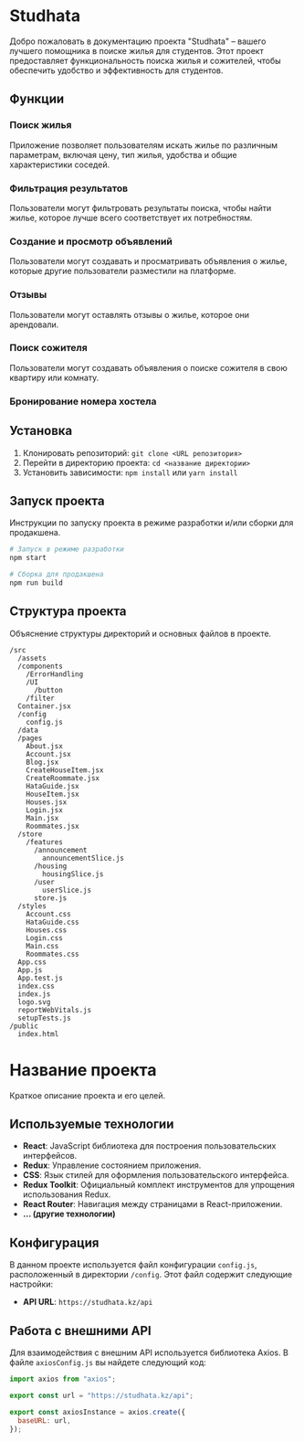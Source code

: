 # Studhata

Добро пожаловать в документацию проекта "Studhata" – вашего лучшего помощника в поиске жилья для студентов. Этот проект предоставляет функциональность поиска жилья и сожителей, чтобы обеспечить удобство и эффективность для студентов.

## Функции

### Поиск жилья

Приложение позволяет пользователям искать жилье по различным параметрам, включая цену, тип жилья, удобства и общие характеристики соседей.

### Фильтрация результатов

Пользователи могут фильтровать результаты поиска, чтобы найти жилье, которое лучше всего соответствует их потребностям.

### Создание и просмотр объявлений

Пользователи могут создавать и просматривать объявления о жилье, которые другие пользователи разместили на платформе.

### Отзывы

Пользователи могут оставлять отзывы о жилье, которое они арендовали.

### Поиск сожителя

Пользователи могут создавать объявления о поиске сожителя в свою квартиру или комнату.

### Бронирование номера хостела

## Установка

1. Клонировать репозиторий: `git clone <URL репозитория>`
2. Перейти в директорию проекта: `cd <название директории>`
3. Установить зависимости: `npm install` или `yarn install`

## Запуск проекта

Инструкции по запуску проекта в режиме разработки и/или сборки для продакшена.

```bash
# Запуск в режиме разработки
npm start

# Сборка для продакшена
npm run build

```

## Структура проекта

Объяснение структуры директорий и основных файлов в проекте.

```plaintext
/src
  /assets
  /components
    /ErrorHandling
    /UI
      /button
    /filter
  Container.jsx
  /config
    config.js
  /data
  /pages
    About.jsx
    Account.jsx
    Blog.jsx
    CreateHouseItem.jsx
    CreateRoommate.jsx
    HataGuide.jsx
    HouseItem.jsx
    Houses.jsx
    Login.jsx
    Main.jsx
    Roommates.jsx
  /store
    /features
      /announcement
        announcementSlice.js
      /housing
        housingSlice.js
      /user
        userSlice.js
      store.js
  /styles
    Account.css
    HataGuide.css
    Houses.css
    Login.css
    Main.css
    Roommates.css
  App.css
  App.js
  App.test.js
  index.css
  index.js
  logo.svg
  reportWebVitals.js
  setupTests.js
/public
  index.html

```

# Название проекта

Краткое описание проекта и его целей.

## Используемые технологии

- **React**: JavaScript библиотека для построения пользовательских интерфейсов.
- **Redux**: Управление состоянием приложения.
- **CSS**: Язык стилей для оформления пользовательского интерфейса.
- **Redux Toolkit**: Официальный комплект инструментов для упрощения использования Redux.
- **React Router**: Навигация между страницами в React-приложении.
- **... (другие технологии)**

## Конфигурация

В данном проекте используется файл конфигурации `config.js`, расположенный в директории `/config`. Этот файл содержит следующие настройки:

- **API URL**: `https://studhata.kz/api`

## Работа с внешними API

Для взаимодействия с внешним API используется библиотека Axios. В файле `axiosConfig.js` вы найдете следующий код:

```javascript
import axios from "axios";

export const url = "https://studhata.kz/api";

export const axiosInstance = axios.create({
  baseURL: url,
});

